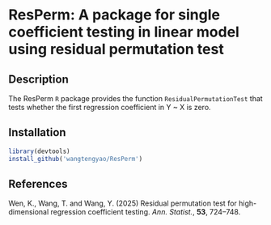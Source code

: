 # ResPerm: A package for single coefficient testing in linear model using residual permutation test
## Description
The ResPerm `R` package provides the function `ResidualPermutationTest` that tests whether the first regression coefficient in Y ~ X is zero. 

## Installation
```r
library(devtools)
install_github('wangtengyao/ResPerm')
```

## References
Wen, K., Wang, T. and Wang, Y. (2025) Residual permutation test for high-dimensional regression coefficient testing. _Ann. Statist._, __53__, 724–748. 
